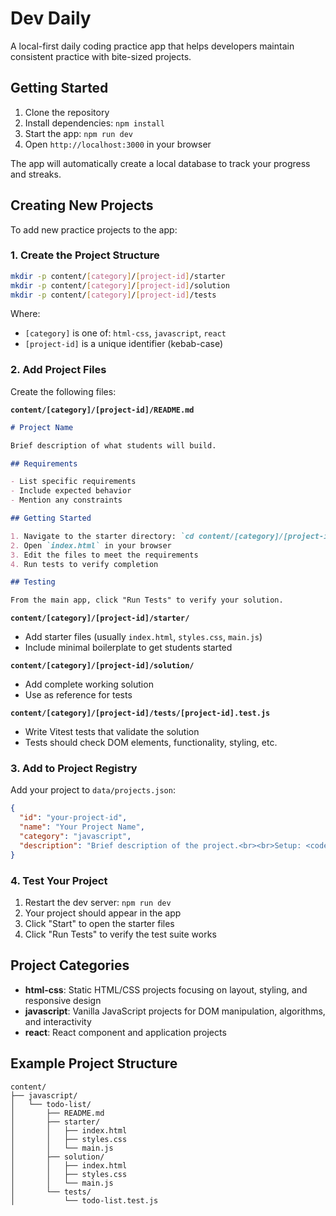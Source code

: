 # Dev Daily

A local-first daily coding practice app that helps developers maintain consistent practice with bite-sized projects.

## Getting Started

1. Clone the repository
2. Install dependencies: `npm install`
3. Start the app: `npm run dev`
4. Open `http://localhost:3000` in your browser

The app will automatically create a local database to track your progress and streaks.

## Creating New Projects

To add new practice projects to the app:

### 1. Create the Project Structure

```bash
mkdir -p content/[category]/[project-id]/starter
mkdir -p content/[category]/[project-id]/solution
mkdir -p content/[category]/[project-id]/tests
```

Where:
- `[category]` is one of: `html-css`, `javascript`, `react`
- `[project-id]` is a unique identifier (kebab-case)

### 2. Add Project Files

Create the following files:

**`content/[category]/[project-id]/README.md`**
```markdown
# Project Name

Brief description of what students will build.

## Requirements

- List specific requirements
- Include expected behavior
- Mention any constraints

## Getting Started

1. Navigate to the starter directory: `cd content/[category]/[project-id]/starter`
2. Open `index.html` in your browser
3. Edit the files to meet the requirements
4. Run tests to verify completion

## Testing

From the main app, click "Run Tests" to verify your solution.
```

**`content/[category]/[project-id]/starter/`**
- Add starter files (usually `index.html`, `styles.css`, `main.js`)
- Include minimal boilerplate to get students started

**`content/[category]/[project-id]/solution/`**
- Add complete working solution
- Use as reference for tests

**`content/[category]/[project-id]/tests/[project-id].test.js`**
- Write Vitest tests that validate the solution
- Tests should check DOM elements, functionality, styling, etc.

### 3. Add to Project Registry

Add your project to `data/projects.json`:

```json
{
  "id": "your-project-id",
  "name": "Your Project Name", 
  "category": "javascript",
  "description": "Brief description of the project.<br><br>Setup: <code>cd content/javascript/your-project-id/starter</code>"
}
```

### 4. Test Your Project

1. Restart the dev server: `npm run dev`
2. Your project should appear in the app
3. Click "Start" to open the starter files
4. Click "Run Tests" to verify the test suite works

## Project Categories

- **html-css**: Static HTML/CSS projects focusing on layout, styling, and responsive design
- **javascript**: Vanilla JavaScript projects for DOM manipulation, algorithms, and interactivity  
- **react**: React component and application projects

## Example Project Structure

```
content/
├── javascript/
│   └── todo-list/
│       ├── README.md
│       ├── starter/
│       │   ├── index.html
│       │   ├── styles.css
│       │   └── main.js
│       ├── solution/
│       │   ├── index.html
│       │   ├── styles.css
│       │   └── main.js
│       └── tests/
│           └── todo-list.test.js
```
